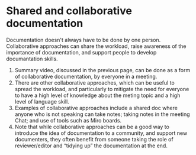 # Shared and collaborative documentation

Documentation doesn't always have to be done by one person. Collaborative approaches can share the workload, raise awareness of the importance of documentation, and support people to develop documantation skills.

1. Summary video, discussed in the previous page, can be done as a form of collaborative documentation, by everyone in a meeting.
2. There are other collaborative approaches, which can be useful to spread the workload, and particularly to mitigate the need for everyone to have a high level of knowledge about the meting topic and a high level of language skill.
3. Examples of collaborative approaches include a shared doc where anyone who is not speaking can take notes; taking notes in the meeting Chat; and use of tools such as Miro boards.
4. Note that while collaborative approaches can be a good way to introduce the idea of documentation to a community, and support new documenters, they often benefit from someone taking the role of reviewer/editor and “tidying up” the documentation at the end.
